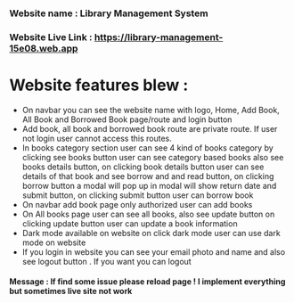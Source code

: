 <h3> Website name : Library Management System </h3>

 <h3>Website Live Link : <a href=""> https://library-management-15e08.web.app </a></h3>


 <h1>Website features blew : </h1>
 <ul>
    <li> On navbar you can see the website name with logo, Home, Add Book, All Book and Borrowed Book page/route and login button </li>
    <li>Add book, all book and borrowed book route are private route. If user not login user cannot access this routes.</li>
    <li>In books category section user can see 4 kind of books category by clicking see books button user can see category based books also see books details button, on clicking book details button user can see details of that book and see borrow and and read button, on clicking borrow button a modal will pop up in modal will show return date and submit button, on clicking submit button user can borrow book</li>
    <li>On navbar add book page only authorized user can add books</li> 
    <li>On All books page user can see all books, also see update button on clicking update button user can update a book information</li>
    <li>Dark mode available on website on click dark mode user can use dark mode on website</li>
    <li>If you login in website you can see your email photo and name and also see  logout button . If you want you can logout</li>
</ul>

<h4>Message : If find some issue please reload page ! I implement everything but sometimes live site not work</h4>

